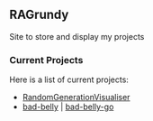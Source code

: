 ## RAGrundy

Site to store and display my projects

### Current Projects

Here is a list of current projects:

- [RandomGenerationVisualiser](https://github.com/RAGrundy/randomgenerationvisualiser.html)
- [bad-belly](https://github.com/RAGrundy/bad-belly) | [bad-belly-go](https://github.com/RAGrundy/bad-belly-go)